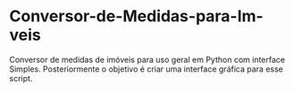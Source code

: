# Conversor-de-Medidas-para-Im-veis
Conversor de medidas de imóveis para uso geral em Python com interface Simples. Posteriormente o objetivo é criar uma interface gráfica para esse script.

